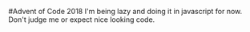 #Advent of Code 2018
I'm being lazy and doing it in javascript for now. Don't judge me or expect nice looking code.
